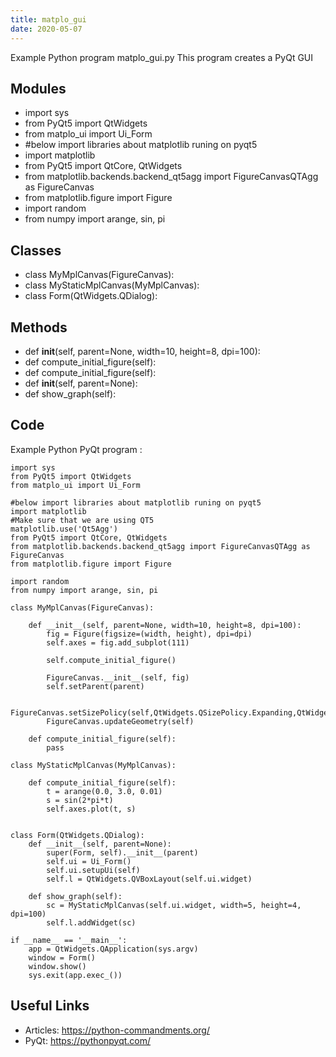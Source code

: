 ```yaml
---
title: matplo_gui
date: 2020-05-07
---
```

Example Python program matplo_gui.py
This program creates a PyQt GUI

## Modules

* import sys
* from PyQt5 import QtWidgets
* from matplo_ui import Ui_Form
* #below import libraries about matplotlib runing on pyqt5 
* import matplotlib
* from PyQt5 import QtCore, QtWidgets
* from matplotlib.backends.backend_qt5agg import FigureCanvasQTAgg as FigureCanvas
* from matplotlib.figure import Figure
* import random
* from numpy import arange, sin, pi

## Classes

* class MyMplCanvas(FigureCanvas):
* class MyStaticMplCanvas(MyMplCanvas):
* class Form(QtWidgets.QDialog):

## Methods

* 	def __init__(self, parent=None, width=10, height=8, dpi=100):
* 	def compute_initial_figure(self):
* 	def compute_initial_figure(self):
* 	def __init__(self, parent=None):
* 	def show_graph(self):

## Code

Example Python PyQt program :

    import sys
    from PyQt5 import QtWidgets
    from matplo_ui import Ui_Form
    
    #below import libraries about matplotlib runing on pyqt5 
    import matplotlib
    #Make sure that we are using QT5
    matplotlib.use('Qt5Agg')
    from PyQt5 import QtCore, QtWidgets
    from matplotlib.backends.backend_qt5agg import FigureCanvasQTAgg as FigureCanvas
    from matplotlib.figure import Figure
    
    import random
    from numpy import arange, sin, pi
    
    class MyMplCanvas(FigureCanvas):
    
    	def __init__(self, parent=None, width=10, height=8, dpi=100):
    		fig = Figure(figsize=(width, height), dpi=dpi)
    		self.axes = fig.add_subplot(111)
    
    		self.compute_initial_figure()
    
    		FigureCanvas.__init__(self, fig)
    		self.setParent(parent)
    
    		FigureCanvas.setSizePolicy(self,QtWidgets.QSizePolicy.Expanding,QtWidgets.QSizePolicy.Expanding)
    		FigureCanvas.updateGeometry(self)
    
    	def compute_initial_figure(self):
    		pass
    
    class MyStaticMplCanvas(MyMplCanvas):
    
    	def compute_initial_figure(self):
    		t = arange(0.0, 3.0, 0.01)
    		s = sin(2*pi*t)
    		self.axes.plot(t, s)
    
    
    class Form(QtWidgets.QDialog):
    	def __init__(self, parent=None):
    		super(Form, self).__init__(parent)
    		self.ui = Ui_Form()
    		self.ui.setupUi(self)
    		self.l = QtWidgets.QVBoxLayout(self.ui.widget)
    
    	def show_graph(self):
    		sc = MyStaticMplCanvas(self.ui.widget, width=5, height=4, dpi=100)
    		self.l.addWidget(sc)
    
    if __name__ == '__main__':
    	app = QtWidgets.QApplication(sys.argv)
    	window = Form()
    	window.show()
    	sys.exit(app.exec_())
    
    

## Useful Links

- Articles: https://python-commandments.org/
- PyQt: https://pythonpyqt.com/
